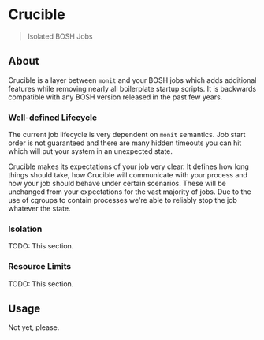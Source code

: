 # Crucible

> Isolated BOSH Jobs

## About

Crucible is a layer between `monit` and your BOSH jobs which adds additional
features while removing nearly all boilerplate startup scripts. It is backwards
compatible with any BOSH version released in the past few years.

### Well-defined Lifecycle

The current job lifecycle is very dependent on `monit` semantics. Job start
order is not guaranteed and there are many hidden timeouts you can hit which
will put your system in an unexpected state.

Crucible makes its expectations of your job very clear. It defines how long
things should take, how Crucible will communicate with your process and how
your job should behave under certain scenarios.  These will be unchanged from
your expectations for the vast majority of jobs. Due to the use of cgroups to
contain processes we're able to reliably stop the job whatever the state.

### Isolation

TODO: This section.

### Resource Limits

TODO: This section.

## Usage

Not yet, please.


